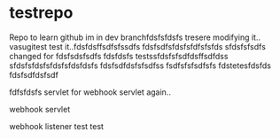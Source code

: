 # testrepo
Repo to learn github
im in dev branchfdsfsfdsfs
tresere
modifying it.. vasugitest
test it..fdsfdsffsdfsfssdfs
fdsfsdfsfdsfsfdfsfsfds
sfdsfsfsdfs
changed for fdsfsdsfsdfs fdsfdsfs
testssfdsfsfsdfdsffsdfdss
sfdsfsfdsfsfdsfsfdsfdsfs
fdsfsdfdsfsfsdfss
fsdfsfsfsdfsfs
fdstetesfdsfds
fdsfsdfdsfsdf

fdfsfdsfs
servlet for webhook
servlet again..

webhook servlet

webhook listener
test
test
